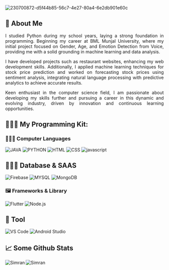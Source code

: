 ![230700872-d5f44b85-56c7-4e27-80a4-6e2db901e60c](https://github.com/Himanshu300703/Himanshu300703/assets/91286198/874b406a-2839-4db2-aed2-b7917bfb1c5c)

<h2 align="left">🌟 About Me</h2>

<p align="justify">I studied Python during my school years, laying a strong foundation in programming. Beginning my career at BML Munjal University, where my initial project focused on Gender, Age, and Emotion Detection from Voice, providing me with a solid grounding in machine learning and data analysis.</p>

<p align="justify">I have developed projects such as restaurant websites, enhancing my web development skills. Additionally, I applied machine learning techniques for stock price prediction and worked on forecasting stock prices using sentiment analysis, integrating natural language processing with predictive analytics to achieve accurate results.</p>

<p align="justify"> Keen enthusiast in the computer science field, I am passionate about developing my skills further and pursuing a career in this dynamic and evolving industry, driven by innovation and continuous learning opportunities.
</p>


  

## 👨🏻‍💻 My Programming Kit:

### 👨🏻‍💻 Computer Languages

<p>
  <img alt="JAVA" src="https://img.shields.io/badge/Java-ED8B00?style=for-the-badge&logo=openjdk&logoColor=white" />
  <img alt="PYTHON" src="https://img.shields.io/badge/python-3670A0?style=for-the-badge&logo=python&logoColor=ffdd54" />
  <img alt="HTML" src="https://img.shields.io/badge/html5-%23E34F26.svg?style=for-the-badge&logo=html5&logoColor=white" />
  <img alt="CSS" src="https://img.shields.io/badge/css3-%231572B6.svg?style=for-the-badge&logo=css3&logoColor=white" />
  <img alt="javascript" src="https://img.shields.io/badge/javascript-%23E5A00D.svg?style=for-the-badge&logo=javascript&logoColor=white" />
  
</p>

## 👨🏻‍💻 Database & SAAS

<p>
  <img alt="Firebase" src="https://img.shields.io/badge/Firebase-039BE5?style=for-the-badge&logo=Firebase&logoColor=white" />
  <img alt="MYSQL" src="https://img.shields.io/badge/mysql-%2300f.svg?style=for-the-badge&logo=mysql&logoColor=white" />
  <img alt="MongoDB" src="https://img.shields.io/badge/MongoDB-%234ea94b.svg?style=for-the-badge&logo=mongodb&logoColor=white" />
</p>

### 🖼 Frameworks & Library

<p>
  
  <img alt="Flutter" src="https://img.shields.io/badge/Flutter-%2302569B.svg?style=for-the-badge&logo=Flutter&logoColor=white" />
  <img alt="Node.js" src="https://img.shields.io/badge/node.js-6DA55F?style=for-the-badge&logo=node.js&logoColor=white" />
</p>

## 🌸 Tool 

<p>
  <img alt="VS Code" src="https://img.shields.io/badge/VS%20Code-0078d7.svg?style=for-the-badge&logo=visual-studio-code&logoColor=white" />
  <img alt="Android Studio" src="https://img.shields.io/badge/Android%20Studio-3DDC84.svg?style=for-the-badge&logo=android-studio&logoColor=white" />
</p>

## 📈 Some Github Stats

<p><img align="left" src="https://github-readme-stats.vercel.app/api/top-langs?username=simran7707&show_icons=true&locale=en&layout=compact" alt="Simran" /></p>
<p><img align="center" src="https://github-readme-streak-stats.herokuapp.com/?user=simran7707&" alt="Simran" /></p>




 


</p>

<!--
**kriti-banka/kriti-banka** is a ✨ _special_ ✨ repository because its `README.md` (this file) appears on your GitHub profile.

Here are some ideas to get you started:

- 🔭 I’m currently working on ...
- 🌱 I’m currently learning ...
- 👯 I’m looking to collaborate on ...
- 🤔 I’m looking for help with ...
- 💬 Ask me about ...
- 📫 How to reach me: ...
- 😄 Pronouns: ...
- ⚡ Fun fact: ...
-->
